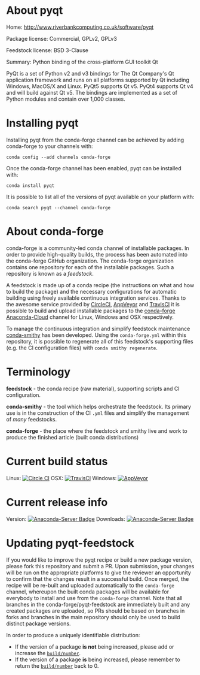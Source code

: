 About pyqt
==========

Home: http://www.riverbankcomputing.co.uk/software/pyqt

Package license: Commercial, GPLv2, GPLv3

Feedstock license: BSD 3-Clause

Summary: Python binding of the cross-platform GUI toolkit Qt

PyQt is a set of Python v2 and v3 bindings for The Qt Company's Qt
application framework and runs on all platforms supported by Qt including
Windows, MacOS/X and Linux. PyQt5 supports Qt v5. PyQt4 supports Qt v4 and
will build against Qt v5. The bindings are implemented as a set of Python
modules and contain over 1,000 classes.


Installing pyqt
===============

Installing pyqt from the conda-forge channel can be achieved by adding conda-forge to your channels with:

```
conda config --add channels conda-forge
```

Once the conda-forge channel has been enabled, pyqt can be installed with:

```
conda install pyqt
```

It is possible to list all of the versions of pyqt available on your platform with:

```
conda search pyqt --channel conda-forge
```


About conda-forge
=================

conda-forge is a community-led conda channel of installable packages.
In order to provide high-quality builds, the process has been automated into the
conda-forge GitHub organization. The conda-forge organization contains one repository
for each of the installable packages. Such a repository is known as a *feedstock*.

A feedstock is made up of a conda recipe (the instructions on what and how to build
the package) and the necessary configurations for automatic building using freely
available continuous integration services. Thanks to the awesome service provided by
[CircleCI](https://circleci.com/), [AppVeyor](http://www.appveyor.com/)
and [TravisCI](https://travis-ci.org/) it is possible to build and upload installable
packages to the [conda-forge](https://anaconda.org/conda-forge)
[Anaconda-Cloud](http://docs.anaconda.org/) channel for Linux, Windows and OSX respectively.

To manage the continuous integration and simplify feedstock maintenance
[conda-smithy](http://github.com/conda-forge/conda-smithy) has been developed.
Using the ``conda-forge.yml`` within this repository, it is possible to regenerate all of
this feedstock's supporting files (e.g. the CI configuration files) with ``conda smithy regenerate``.


Terminology
===========

**feedstock** - the conda recipe (raw material), supporting scripts and CI configuration.

**conda-smithy** - the tool which helps orchestrate the feedstock.
                   Its primary use is in the construction of the CI ``.yml`` files
                   and simplify the management of *many* feedstocks.

**conda-forge** - the place where the feedstock and smithy live and work to
                  produce the finished article (built conda distributions)

Current build status
====================

Linux: [![Circle CI](https://circleci.com/gh/conda-forge/pyqt-feedstock.svg?style=shield)](https://circleci.com/gh/conda-forge/pyqt-feedstock)
OSX: [![TravisCI](https://travis-ci.org/conda-forge/pyqt-feedstock.svg?branch=master)](https://travis-ci.org/conda-forge/pyqt-feedstock)
Windows: [![AppVeyor](https://ci.appveyor.com/api/projects/status/github/conda-forge/pyqt-feedstock?svg=True)](https://ci.appveyor.com/project/conda-forge/pyqt-feedstock/branch/master)

Current release info
====================
Version: [![Anaconda-Server Badge](https://anaconda.org/conda-forge/pyqt/badges/version.svg)](https://anaconda.org/conda-forge/pyqt)
Downloads: [![Anaconda-Server Badge](https://anaconda.org/conda-forge/pyqt/badges/downloads.svg)](https://anaconda.org/conda-forge/pyqt)


Updating pyqt-feedstock
=======================

If you would like to improve the pyqt recipe or build a new
package version, please fork this repository and submit a PR. Upon submission,
your changes will be run on the appropriate platforms to give the reviewer an
opportunity to confirm that the changes result in a successful build. Once
merged, the recipe will be re-built and uploaded automatically to the
`conda-forge` channel, whereupon the built conda packages will be available for
everybody to install and use from the `conda-forge` channel.
Note that all branches in the conda-forge/pyqt-feedstock are
immediately built and any created packages are uploaded, so PRs should be based
on branches in forks and branches in the main repository should only be used to
build distinct package versions.

In order to produce a uniquely identifiable distribution:
 * If the version of a package **is not** being increased, please add or increase
   the [``build/number``](http://conda.pydata.org/docs/building/meta-yaml.html#build-number-and-string).
 * If the version of a package **is** being increased, please remember to return
   the [``build/number``](http://conda.pydata.org/docs/building/meta-yaml.html#build-number-and-string)
   back to 0.
